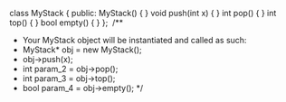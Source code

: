 class MyStack {
public:
MyStack() {
}
void push(int x) {
}
int pop() {
}
int top() {
}
bool empty() {
}
};
​
/**
* Your MyStack object will be instantiated and called as such:
* MyStack* obj = new MyStack();
* obj->push(x);
* int param_2 = obj->pop();
* int param_3 = obj->top();
* bool param_4 = obj->empty();
*/
​